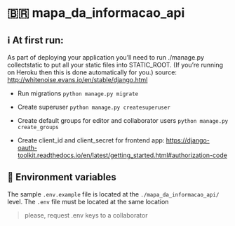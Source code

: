 
# 🇧🇷 mapa_da_informacao_api


## ℹ️ At first run:

As part of deploying your application you’ll need to run ./manage.py collectstatic to put all your static files into STATIC_ROOT. (If you’re running on Heroku then this is done automatically for you.)
source: http://whitenoise.evans.io/en/stable/django.html

- Run migrations
 `python manage.py migrate`

- Create superuser
 `python manage.py createsuperuser`

- Create default groups for editor and collaborator users
 `python manage.py create_groups`

- Create client_id and client_secret for frontend app:
https://django-oauth-toolkit.readthedocs.io/en/latest/getting_started.html#authorization-code


## 🔐 Environment variables
The sample `.env.example` file is located at the `./mapa_da_informacao_api/` level. The `.env` file must be located at the same location
> please, request .env keys to a collaborator